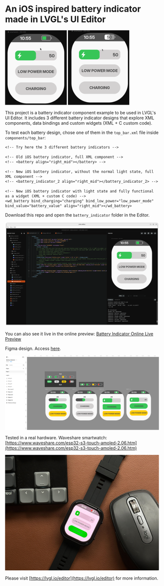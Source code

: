# An iOS inspired battery indicator made in LVGL's UI Editor

<!-- ![alt text](repo_assets/battery_indicator.gif)
![alt text](repo_assets/battery_indicator_widget.gif) -->

<img src="repo_assets/battery_indicator.gif" width="40%"/>
<img src="repo_assets/battery_indicator_widget.gif" width="40%"/>

This project is a battery indicator component example to be used in LVGL's UI Editor.
It includes 3 different battery indicator designs that explore XML components, data bindings and custom widgets (XML + C custom code).

To test each battery design, chose one of them in the `top_bar.xml` file inside `components/top_bar`:
```
<!-- Try here the 3 different battery indicators -->

<!-- Old iOS battery indicator, full XML component -->
<!-- <battery align="right_mid"></battery> -->

<!-- New iOS battery indicator, without the normal light state, full XML component -->
<!-- <battery_indicator_2 align="right_mid"></battery_indicator_2> -->

<!-- New iOS battery indicator with light state and fully functional as a widget (XML + custom C code) -->
<wd_battery bind_charging="charging" bind_low_power="low_power_mode" bind_value="battery_value" align="right_mid"></wd_battery>
```

Download this repo and open the `battery_indicator` folder in the Editor.

![alt text](repo_assets/battery_indicator_editor.png)

You can also see it live in the online preview: [Battery Indicator Online Live Preview](https://viewer.lvgl.io/?repo=giobauermeister/battery-indicator-lvgl-editor/tree/main/battery_indicator)

Figma design. Access [here](https://www.figma.com/design/HVvM9m0egZy0wYZDLKKPTA/Battery-Indicator).

![alt text](repo_assets/battery_indicator_figma.png)

Tested in a real hardware. Waveshare smartwatch: [https://www.waveshare.com/esp32-s3-touch-amoled-2.06.htm](https://www.waveshare.com/esp32-s3-touch-amoled-2.06.htm)

![alt text](repo_assets/smartwatch.jpg)

Please visit [https://lvgl.io/editor](https://lvgl.io/editor) for more information.

